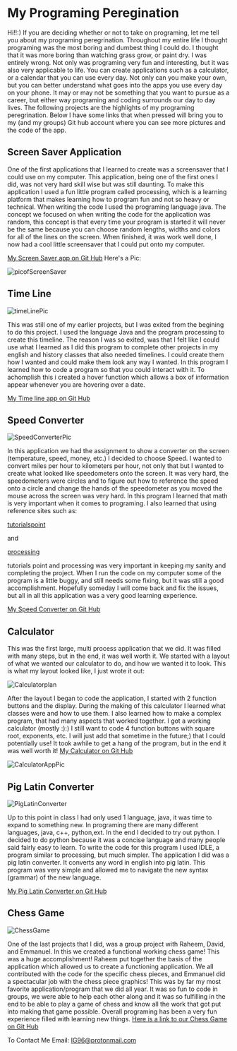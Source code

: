 # My Programing Peregination

Hi!!:) If you are deciding whether or not to take on programing, let me tell you about my programing peregrination. Throughout my entire life I thought programing was the most boring and dumbest thing I could do. I thought that it was more boring than watching grass grow, or paint dry. I was entirely wrong. Not only was programing very fun and interesting, but it was also very applicable to life. You can create applications such as a calculator, or a calendar that you can use every day. Not only can you make your own, but you can better understand what goes into the apps you use every day on your phone. It may or may not be something that you want to pursue as a career, but either way programing and coding surrounds our day to day lives. The following projects are the highlights of my programing peregrination. Below I have some links that when pressed will bring you to my (and my groups) Git hub account where you can see more pictures and the code of the app. 
## Screen Saver Application
One of the first applications that I learned to create was a screensaver that I could use on my computer. This application, being one of the first ones I did, was not very hard skill wise but was still daunting. To make this application I used a fun little program called processing, which is a learning platform that makes learning how to program fun and not so heavy or technical. When writing the code I used the programing language java. The concept we focused on when writing the code for the application was random, this concept is that every time your program is started it will never be the same because you can choose random lengths, widths and colors for all of the lines on the screen. When finished, it was work well done, I now had a cool little screensaver that I could put onto my computer.


[My Screen Saver app on Git Hub]( https://github.com/IG9626/screenSaver "link to GitHub page all about the screen saver app") 
Here's a Pic:

![picofScreenSaver](https://github.com/IG9626/screenSaver/blob/master/PicOfScreenSaver2.0y.jpg?raw=true)

## Time Line
![timeLinePic](https://github.com/IG9626/timeline/blob/master/timelinePhoto1.png?raw=true)

This was still one of my earlier projects, but I was exited from the begining to do this project. I used the language Java and the program processing to create this timeline. The reason I was so exited, was that I felt like I could use what I learned as I did this program to complete other projects in my english and history classes that also needed timelines. I could create them how I wanted and could make them look any way I wanted. In this program I learned how to code a program so that you could interact with it. To achomplish this i created a hover function which allows a box of information appear whenever you are hovering over a date.

[My Time line app on Git Hub]( https://github.com/IG9626/timeline " link to GitHub page all about the Time line app ")

## Speed Converter
![SpeedConverterPic](https://github.com/IG9626/speedconverterApp/blob/master/speedConverterAppPic.png?raw=true)

In this application we had the assignment to show a converter on the screen (temperature, speed, money, etc.) I decided to choose Speed. I wanted to convert miles per hour to kilometers per hour, not only that but I wanted to create what looked like speedometers onto the screen. It was very hard, the speedometers were circles and to figure out how to reference the speed onto a circle and change the hands of the speedometer as you moved the mouse across the screen was very hard. In this program I learned that math is very important when it comes to programing. I also learned that using reference sites such as: 

[tutorialspoint]( https://www.tutorialspoint.com/index.htm " Link to the tutorialspoint website ") 

and

[processing]( https://processing.org/reference/ " Link to the processing website ")

tutorials point and processing was very important in keeping my sanity and completing the project. When I run the code on my computer some of the program is a little buggy, and still needs some fixing, but it was still a good accomplishment. Hopefully someday I will come back and fix the issues, but all in all this application was a very good learning experience. 

[My Speed Converter on Git Hub]( https://github.com/IG9626/speedconverterApp " link to GitHub page all about the Speed converter app ")

## Calculator
 This was the first large, multi process application that we did. It was filled with many steps, but in the end, it was well worth it. We started with a layout of what we wanted our calculator to do, and how we wanted it to look. This is what my layout looked like, I just wrote it out:
 
 
![Calculatorplan](https://github.com/IG9626/Calculator/blob/master/calculatorPlan.jpg?raw=true)

After the layout I began to code the application, I started with 2 function buttons and the display. During the making of this calculator I learned what classes were and how to use them. I also learned how to make a complex program, that had many aspects that worked together.  I got a working calculator (mostly :):) I still want to code 4 function buttons with square root, exponents, etc. I will just add that sometime in the future;) that I could potentially use! It took awhile to get a hang of the program, but in the end it was well worth it!
[My Calculator on Git Hub]( https://github.com/IG9626/Calculator " link to GitHub page all about the Calculator app ")


![CalculatorAppPic](https://github.com/IG9626/Calculator/blob/master/picture/Screen%20Shot%202018-02-14%20at%201.39.07%20PM.png?raw=true)
 


## Pig Latin Converter

![PigLatinConverter](https://github.com/IG9626/pigLatinConverter/blob/master/picOfPigLatinConverter.png?raw=true)


Up to this point in class I had only used 1 language, java, it was time to expand to something new. In programing there are many different languages, java, c++, python,ext. In the end I decided to try out python. I decided to do python because it was a concise language and many people said fairly easy to learn. To write the code for this program I used IDLE, a program similar to processing, but much simpler. The application I did was a pig latin converter. It converts any word in english into pig latin. This program was very simple and allowed me to navigate the new syntax (grammar) of the new language. 

[My Pig Latin Converter on Git Hub]( https://github.com/IG9626/pigLatinConverter "link to GitHub page all about the Pig Latin converter ")



## Chess Game

![ChessGame](https://github.com/The-tiny-asian/chess/blob/master/ChessRunning.png?raw=true)


One of the last projects that I did, was a group project with Raheem, David, and Emmanuel. In this we created a functional working chess game! This was a huge accomplishment! Raheem put together the basis of the application which allowed us to create a functioning application. We all contributed with the code for the specific chess pieces, and Emmanuel did a spectacular job with the chess piece graphics! This was by far my most favorite application/program that we did all year. It was so fun to code in groups, we were able to help each other along and it was so fulfilling in the end to be able to play a game of chess and know all the work that got put into making that game possible. Overall programing has been a very fun experience filled with learning new things. 
[Here is a link to our Chess Game on Git Hub]( https://github.com/The-tiny-asian/chess " link to GitHub page all about the Chess game app ")

To Contact Me Email: IG96@protonmail.com
